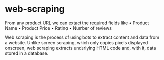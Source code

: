 # web-scraping

From any product URL we can extact the required fields like 
• Product Name
• Product Price
• Rating
• Number of reviews

Web scraping is the process of using bots to extract content and data from a website. 
Unlike screen scraping, which only copies pixels displayed onscreen, web scraping extracts underlying HTML code and, with it, data stored in a database.
